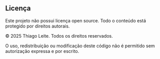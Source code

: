 ## Licença

Este projeto não possui licença open source. Todo o conteúdo está protegido por direitos autorais.

© 2025 Thiago Leite. Todos os direitos reservados.

O uso, redistribuição ou modificação deste código não é permitido sem autorização expressa e por escrito.
